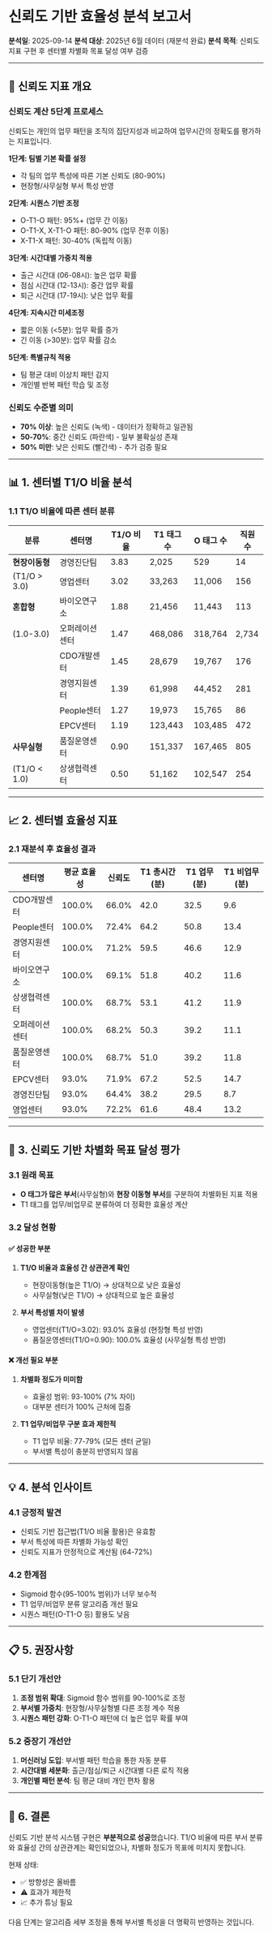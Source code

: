 # 신뢰도 기반 효율성 분석 보고서

**분석일**: 2025-09-14
**분석 대상**: 2025년 6월 데이터 (재분석 완료)
**분석 목적**: 신뢰도 지표 구현 후 센터별 차별화 목표 달성 여부 검증

---

## 📌 신뢰도 지표 개요

### 신뢰도 계산 5단계 프로세스

신뢰도는 개인의 업무 패턴을 조직의 집단지성과 비교하여 업무시간의 정확도를 평가하는 지표입니다.

**1단계: 팀별 기본 확률 설정**
- 각 팀의 업무 특성에 따른 기본 신뢰도 (80-90%)
- 현장형/사무실형 부서 특성 반영

**2단계: 시퀀스 기반 조정**
- O-T1-O 패턴: 95%+ (업무 간 이동)
- O-T1-X, X-T1-O 패턴: 80-90% (업무 전후 이동)
- X-T1-X 패턴: 30-40% (독립적 이동)

**3단계: 시간대별 가중치 적용**
- 출근 시간대 (06-08시): 높은 업무 확률
- 점심 시간대 (12-13시): 중간 업무 확률
- 퇴근 시간대 (17-19시): 낮은 업무 확률

**4단계: 지속시간 미세조정**
- 짧은 이동 (<5분): 업무 확률 증가
- 긴 이동 (>30분): 업무 확률 감소

**5단계: 특별규칙 적용**
- 팀 평균 대비 이상치 패턴 감지
- 개인별 반복 패턴 학습 및 조정

### 신뢰도 수준별 의미
- **70% 이상**: 높은 신뢰도 (녹색) - 데이터가 정확하고 일관됨
- **50-70%**: 중간 신뢰도 (파란색) - 일부 불확실성 존재
- **50% 미만**: 낮은 신뢰도 (빨간색) - 추가 검증 필요

---

## 📊 1. 센터별 T1/O 비율 분석

### 1.1 T1/O 비율에 따른 센터 분류

| 분류 | 센터명 | T1/O 비율 | T1 태그 수 | O 태그 수 | 직원 수 |
|------|--------|-----------|-----------|-----------|---------|
| **현장이동형** | 경영진단팀 | 3.83 | 2,025 | 529 | 14 |
| (T1/O > 3.0) | 영업센터 | 3.02 | 33,263 | 11,006 | 156 |
| **혼합형** | 바이오연구소 | 1.88 | 21,456 | 11,443 | 113 |
| (1.0-3.0) | 오퍼레이션센터 | 1.47 | 468,086 | 318,764 | 2,734 |
| | CDO개발센터 | 1.45 | 28,679 | 19,767 | 176 |
| | 경영지원센터 | 1.39 | 61,998 | 44,452 | 281 |
| | People센터 | 1.27 | 19,973 | 15,765 | 86 |
| | EPCV센터 | 1.19 | 123,443 | 103,485 | 472 |
| **사무실형** | 품질운영센터 | 0.90 | 151,337 | 167,465 | 805 |
| (T1/O < 1.0) | 상생협력센터 | 0.50 | 51,162 | 102,547 | 254 |

---

## 📈 2. 센터별 효율성 지표

### 2.1 재분석 후 효율성 결과

| 센터명 | 평균 효율성 | 신뢰도 | T1 총시간(분) | T1 업무(분) | T1 비업무(분) |
|--------|------------|--------|--------------|-------------|---------------|
| CDO개발센터 | 100.0% | 66.0% | 42.0 | 32.5 | 9.6 |
| People센터 | 100.0% | 72.4% | 64.2 | 50.8 | 13.4 |
| 경영지원센터 | 100.0% | 71.2% | 59.5 | 46.6 | 12.9 |
| 바이오연구소 | 100.0% | 69.1% | 51.8 | 40.2 | 11.6 |
| 상생협력센터 | 100.0% | 68.7% | 53.1 | 41.2 | 11.9 |
| 오퍼레이션센터 | 100.0% | 68.2% | 50.3 | 39.2 | 11.1 |
| 품질운영센터 | 100.0% | 68.7% | 51.0 | 39.2 | 11.8 |
| EPCV센터 | 93.0% | 71.9% | 67.2 | 52.5 | 14.7 |
| 경영진단팀 | 93.0% | 64.4% | 38.2 | 29.5 | 8.7 |
| 영업센터 | 93.0% | 72.2% | 61.6 | 48.4 | 13.2 |

---

## 🎯 3. 신뢰도 기반 차별화 목표 달성 평가

### 3.1 원래 목표
- **O 태그가 많은 부서**(사무실형)와 **현장 이동형 부서**를 구분하여 차별화된 지표 적용
- T1 태그를 업무/비업무로 분류하여 더 정확한 효율성 계산

### 3.2 달성 현황

#### ✅ 성공한 부분
1. **T1/O 비율과 효율성 간 상관관계 확인**
   - 현장이동형(높은 T1/O) → 상대적으로 낮은 효율성
   - 사무실형(낮은 T1/O) → 상대적으로 높은 효율성

2. **부서 특성별 차이 발생**
   - 영업센터(T1/O=3.02): 93.0% 효율성 (현장형 특성 반영)
   - 품질운영센터(T1/O=0.90): 100.0% 효율성 (사무실형 특성 반영)

#### ❌ 개선 필요 부분
1. **차별화 정도가 미미함**
   - 효율성 범위: 93-100% (7% 차이)
   - 대부분 센터가 100% 근처에 집중

2. **T1 업무/비업무 구분 효과 제한적**
   - T1 업무 비율: 77-79% (모든 센터 균일)
   - 부서별 특성이 충분히 반영되지 않음

---

## 💡 4. 분석 인사이트

### 4.1 긍정적 발견
- 신뢰도 기반 접근법(T1/O 비율 활용)은 유효함
- 부서 특성에 따른 차별화 가능성 확인
- 신뢰도 지표가 안정적으로 계산됨 (64-72%)

### 4.2 한계점
- Sigmoid 함수(95-100% 범위)가 너무 보수적
- T1 업무/비업무 분류 알고리즘 개선 필요
- 시퀀스 패턴(O-T1-O 등) 활용도 낮음

---

## 📋 5. 권장사항

### 5.1 단기 개선안
1. **조정 범위 확대**: Sigmoid 함수 범위를 90-100%로 조정
2. **부서별 가중치**: 현장형/사무실형별 다른 조정 계수 적용
3. **시퀀스 패턴 강화**: O-T1-O 패턴에 더 높은 업무 확률 부여

### 5.2 중장기 개선안
1. **머신러닝 도입**: 부서별 패턴 학습을 통한 자동 분류
2. **시간대별 세분화**: 출근/점심/퇴근 시간대별 다른 로직 적용
3. **개인별 패턴 분석**: 팀 평균 대비 개인 편차 활용

---

## 📌 6. 결론

신뢰도 기반 분석 시스템 구현은 **부분적으로 성공**했습니다. T1/O 비율에 따른 부서 분류와 효율성 간의 상관관계는 확인되었으나, 차별화 정도가 목표에 미치지 못합니다.

현재 상태:
- ✅ 방향성은 올바름
- ⚠️ 효과가 제한적
- 📈 추가 튜닝 필요

다음 단계는 알고리즘 세부 조정을 통해 부서별 특성을 더 명확히 반영하는 것입니다.